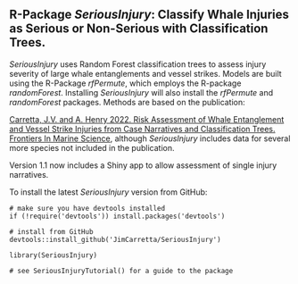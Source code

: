 ## R-Package *SeriousInjury*: Classify Whale Injuries as Serious or Non-Serious with Classification Trees.


*SeriousInjury* uses Random Forest classification trees to assess injury severity of large whale entanglements and vessel 
strikes. Models are built using the R-Package *rfPermute*, which employs the R-package *randomForest*. Installing 
*SeriousInjury* will also install the *rfPermute* and *randomForest* packages. Methods are based on the publication:

[Carretta, J.V. and A. Henry 2022. Risk Assessment of Whale Entanglement and Vessel Strike Injuries from Case Narratives and Classification Trees. Frontiers In Marine Science](https://www.frontiersin.org/articles/10.3389/fmars.2022.863070/abstract), although *SeriousInjury* includes data for several more species not included in the publication.

Version 1.1 now includes a Shiny app to allow assessment of single injury narratives.

To install the latest *SeriousInjury* version from GitHub:
```
# make sure you have devtools installed
if (!require('devtools')) install.packages('devtools')

# install from GitHub
devtools::install_github('JimCarretta/SeriousInjury')

library(SeriousInjury)

# see SeriousInjuryTutorial() for a guide to the package

```

